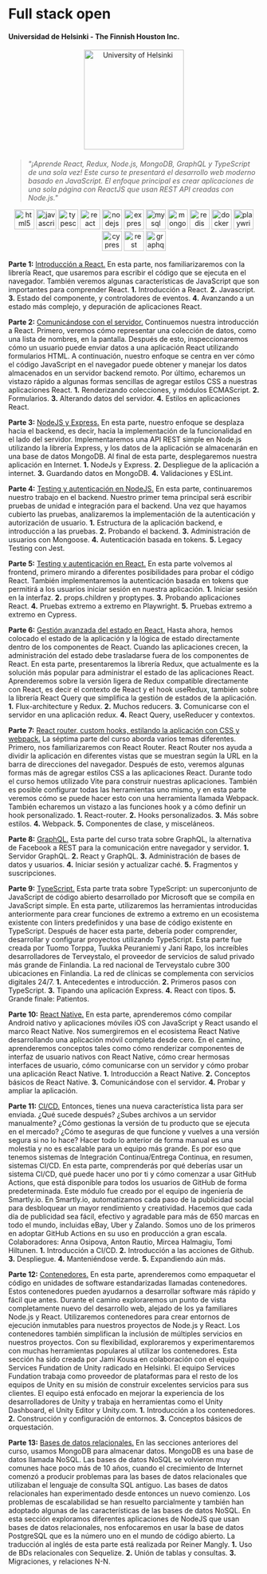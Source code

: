 # Full stack open
#### Universidad de Helsinki - The Finnish Houston Inc.

<div align="center" style="margin-bottom: 20px;">
    <div align="center">
        <img src="https://tukuz.com/wp-content/uploads/2020/05/university-of-helsinki-logo-vector.png" alt="University of Helsinki" width="200">
    </div>
</div>

> _"¡Aprende React, Redux, Node.js, MongoDB, GraphQL y TypeScript de una sola vez! Este curso te presentará el desarrollo web moderno basado en JavaScript. El enfoque principal es crear aplicaciones de una sola página con ReactJS que usan REST API creadas con Node.js."_

<div align="center" style="margin-top: 15px; margin-bottom: 15px;">
    <img src="https://cdn.jsdelivr.net/gh/devicons/devicon/icons/html5/html5-original.svg" height="40" alt="html5 logo"  />
    <img src="https://cdn.jsdelivr.net/gh/devicons/devicon/icons/javascript/javascript-original.svg" height="40" alt="javascript logo"  />
    <img src="https://cdn.jsdelivr.net/gh/devicons/devicon/icons/typescript/typescript-original.svg" height="40" alt="typescript logo"  />
    <img src="https://cdn.jsdelivr.net/gh/devicons/devicon/icons/react/react-original.svg" height="40" alt="react logo"  />
    <img src="https://cdn.jsdelivr.net/gh/devicons/devicon/icons/nodejs/nodejs-original.svg" height="40" alt="nodejs logo"  />
    <img src="https://cdn.jsdelivr.net/gh/devicons/devicon/icons/express/express-original.svg" height="40" alt="express logo"  />
    <img src="https://cdn.jsdelivr.net/gh/devicons/devicon/icons/postgresql/postgresql-original.svg" height="40" alt="mysql logo"  />
    <img src="https://cdn.jsdelivr.net/gh/devicons/devicon/icons/mongodb/mongodb-original.svg" height="40" alt="mongodb logo"  />
    <img src="https://cdn.jsdelivr.net/gh/devicons/devicon/icons/redis/redis-original.svg" height="40" alt="redis logo"  />
    <img src="https://cdn.jsdelivr.net/gh/devicons/devicon/icons/docker/docker-original.svg" height="40" alt="docker logo"  />
    <img src="https://cdn.jsdelivr.net/gh/devicons/devicon/icons/playwright/playwright-original.svg" height="40" alt="playwright logo"  />
    <img src="https://cdn.jsdelivr.net/gh/devicons/devicon/icons/cypressio/cypressio-original.svg" height="40" alt="cypressio logo"  />
    <img src="https://velog.velcdn.com/images/junhok82/post/eaedbeb1-1208-41b2-9f69-117c1d1ead50/rest.png" height="40" alt="rest logo"  />
    <img src="https://cdn.jsdelivr.net/gh/devicons/devicon/icons/graphql/graphql-plain.svg" height="40" alt="graphql logo"  />
</div>

**Parte 1:** [Introducción a React.](https://github.com/thiago-laurence/full-stack-open/tree/main/part1/part1)
En esta parte, nos familiarizaremos con la librería React, que usaremos para escribir el código que se ejecuta en el navegador. También veremos algunas características de JavaScript que son importantes para comprender React.
**1.** Introducción a React.
**2.** Javascript.
**3.** Estado del componente, y controladores de eventos.
**4.** Avanzando a un estado más complejo, y depuración de aplicaciones React.

**Parte 2:** [Comunicándose con el servidor.](https://github.com/thiago-laurence/full-stack-open/tree/main/part2/part2)
Continuemos nuestra introducción a React. Primero, veremos cómo representar una colección de datos, como una lista de nombres, en la pantalla. Después de esto, inspeccionaremos cómo un usuario puede enviar datos a una aplicación React utilizando formularios HTML. A continuación, nuestro enfoque se centra en ver cómo el código JavaScript en el navegador puede obtener y manejar los datos almacenados en un servidor backend remoto. Por último, echaremos un vistazo rápido a algunas formas sencillas de agregar estilos CSS a nuestras aplicaciones React.
**1.** Renderizando colecciones, y módulos ECMAScript.
**2.** Formularios.
**3.** Alterando datos del servidor.
**4.** Estilos en aplicaciones React.

**Parte 3:** [NodeJS y Express.](https://github.com/thiago-laurence/full-stack-open/tree/main/part3)
En esta parte, nuestro enfoque se desplaza hacia el backend, es decir, hacia la implementación de la funcionalidad en el lado del servidor. Implementaremos una API REST simple en Node.js utilizando la librería Express, y los datos de la aplicación se almacenarán en una base de datos MongoDB. Al final de esta parte, desplegaremos nuestra aplicación en Internet.
**1.** NodeJs y Express.
**2.** Despliegue de la aplicación a internet.
**3.** Guardando datos en MongoDB.
**4.** Validaciones y ESLint.

**Parte 4:** [Testing y autenticación en NodeJS.](https://github.com/thiago-laurence/full-stack-open/tree/main/part4)
En esta parte, continuaremos nuestro trabajo en el backend. Nuestro primer tema principal será escribir pruebas de unidad e integración para el backend. Una vez que hayamos cubierto las pruebas, analizaremos la implementación de la autenticación y autorización de usuario.
**1.** Estructura de la aplicación backend, e introducción a las pruebas.
**2.** Probando el backend.
**3.** Administración de usuarios con Mongoose.
**4.** Autenticación basada en tokens.
**5.** Legacy Testing con Jest.

**Parte 5:** [Testing y autenticación en React.](https://github.com/thiago-laurence/full-stack-open/tree/main/part5)
En esta parte volvemos al frontend, primero mirando a diferentes posibilidades para probar el código React. También implementaremos la autenticación basada en tokens que permitirá a los usuarios iniciar sesión en nuestra aplicación.
**1.** Iniciar sesión en la interfaz.
**2.** props.children y proptypes.
**3.** Probando aplicaciones React.
**4.** Pruebas extremo a extremo en Playwright.
**5.** Pruebas extremo a extremo en Cypress.

**Parte 6:** [Gestión avanzada del estado en React.](https://github.com/thiago-laurence/full-stack-open/tree/main/part6/part6)
Hasta ahora, hemos colocado el estado de la aplicación y la lógica de estado directamente dentro de los componentes de React. Cuando las aplicaciones crecen, la administración del estado debe trasladarse fuera de los componentes de React. En esta parte, presentaremos la librería Redux, que actualmente es la solución más popular para administrar el estado de las aplicaciones React.
Aprenderemos sobre la versión ligera de Redux compatible directamente con React, es decir el contexto de React y el hook useRedux, también sobre la librería React Query que simplifica la gestión de estados de la aplicación.
**1.** Flux-architecture y Redux.
**2.** Muchos reducers.
**3.** Comunicarse con el servidor en una aplicación redux.
**4.** React Query, useReducer y contextos.

**Parte 7:** [React router, custom hooks, estilando la aplicación con CSS y webpack.](https://github.com/thiago-laurence/full-stack-open/tree/main/part7/part7)
La séptima parte del curso aborda varios temas diferentes. Primero, nos familiarizaremos con React Router. React Router nos ayuda a dividir la aplicación en diferentes vistas que se muestran según la URL en la barra de direcciones del navegador. Después de esto, veremos algunas formas más de agregar estilos CSS a las aplicaciones React. Durante todo el curso hemos utilizado Vite para construir nuestras aplicaciones. También es posible configurar todas las herramientas uno mismo, y en esta parte veremos cómo se puede hacer esto con una herramienta llamada Webpack. También echaremos un vistazo a las funciones hook y a cómo definir un hook personalizado.
**1.** React-router.
**2.** Hooks personalizados.
**3.** Más sobre estilos.
**4.** Webpack.
**5.** Componentes de clase, y misceláneos.

**Parte 8:** [GraphQL.](https://github.com/thiago-laurence/full-stack-open/tree/main/part8/part8)
Esta parte del curso trata sobre GraphQL, la alternativa de Facebook a REST para la comunicación entre navegador y servidor.
**1.** Servidor GraphQL.
**2.** React y GraphQL.
**3.** Administración de bases de datos y usuarios.
**4.** Iniciar sesión y actualizar caché.
**5.** Fragmentos y suscripciones.

**Parte 9:** [TypeScript.](https://github.com/thiago-laurence/full-stack-open/tree/main/part9/part9)
Esta parte trata sobre TypeScript: un superconjunto de JavaScript de código abierto desarrollado por Microsoft que se compila en JavaScript simple.
En esta parte, utilizaremos las herramientas introducidas anteriormente para crear funciones de extremo a extremo en un ecosistema existente con linters predefinidos y una base de código existente en TypeScript. Después de hacer esta parte, debería poder comprender, desarrollar y configurar proyectos utilizando TypeScript.
Esta parte fue creada por Tuomo Torppa, Tuukka Peuraniemi y Jani Rapo, los increíbles desarrolladores de Terveystalo, el proveedor de servicios de salud privado más grande de Finlandia. La red nacional de Terveystalo cubre 300 ubicaciones en Finlandia. La red de clínicas se complementa con servicios digitales 24/7.
**1.** Antecedentes e introducción.
**2.** Primeros pasos con TypeScript.
**3.** Tipando una aplicación Express.
**4.** React con tipos.
**5.** Grande finale: Patientos.

**Parte 10:** [React Native.](https://github.com/thiago-laurence/full-stack-open/tree/main/part10/rate-repository-app-latest)
En esta parte, aprenderemos cómo compilar Android nativo y aplicaciones móviles iOS con JavaScript y React usando el marco React Native. Nos sumergiremos en el ecosistema React Native desarrollando una aplicación móvil completa desde cero. En el camino, aprenderemos conceptos tales como cómo renderizar componentes de interfaz de usuario nativos con React Native, cómo crear hermosas interfaces de usuario, cómo comunicarse con un servidor y cómo probar una aplicación React Native.
**1.** Introducción a React Native.
**2.** Conceptos básicos de React Native.
**3.** Comunicándose con el servidor.
**4.** Probar y ampliar la aplicación.

**Parte 11:** [CI/CD.](https://github.com/thiago-laurence/full-stack-open-pokedex)
Entonces, tienes una nueva característica lista para ser enviada. ¿Qué sucede después? ¿Subes archivos a un servidor manualmente? ¿Cómo gestionas la versión de tu producto que se ejecuta en el mercado? ¿Cómo te aseguras de que funcione y vuelves a una versión segura si no lo hace?
Hacer todo lo anterior de forma manual es una molestia y no es escalable para un equipo más grande. Es por eso que tenemos sistemas de Integración Continua/Entrega Continua, en resumen, sistemas CI/CD. En esta parte, comprenderás por qué deberías usar un sistema CI/CD, qué puede hacer uno por ti y cómo comenzar a usar GitHub Actions, que está disponible para todos los usuarios de GitHub de forma predeterminada.
Este módulo fue creado por el equipo de ingeniería de Smartly.io. En Smartly.io, automatizamos cada paso de la publicidad social para desbloquear un mayor rendimiento y creatividad. Hacemos que cada día de publicidad sea fácil, efectivo y agradable para más de 650 marcas en todo el mundo, incluidas eBay, Uber y Zalando. Somos uno de los primeros en adoptar GitHub Actions en su uso en producción a gran escala. Colaboradores: Anna Osipova, Anton Rautio, Mircea Halmagiu, Tomi Hiltunen.
**1.** Introducción a CI/CD.
**2.** Introducción a las acciones de Github.
**3.** Despliegue.
**4.** Manteniéndose verde.
**5.** Expandiendo aún más.

**Parte 12:** [Contenedores.](https://github.com/thiago-laurence/full-stack-open/tree/main/part12/part12-containers-applications/todo-app)
En esta parte, aprenderemos como empaquetar el código en unidades de software estandarizadas llamadas contenedores. Estos contenedores pueden ayudarnos a desarrollar software más rápido y fácil que antes. Durante el camino exploraremos un punto de vista completamente nuevo del desarrollo web, alejado de los ya familiares Node.js y React.
Utilizaremos contenedores para crear entornos de ejecución inmutables para nuestros proyectos de Node.js y React. Los contenedores también simplifican la inclusión de múltiples servicios en nuestros proyectos. Con su flexibilidad, exploraremos y experimentaremos con muchas herramientas populares al utilizar los contenedores.
Esta sección ha sido creada por Jami Kousa en colaboración con el equipo Services Fundation de Unity radicado en Helsinki. El equipo Services Fundation trabaja como proveedor de plataformas para el resto de los equipos de Unity en su misión de construir excelentes servicios para sus clientes. El equipo está enfocado en mejorar la experiencia de los desarrolladores de Unity y trabaja en herramientas como el Unity Dashboard, el Unity Editor y Unity.com.
**1.** Introducción a los contenedores.
**2.** Construcción y configuración de entornos.
**3.** Conceptos básicos de orquestación.

**Parte 13:** [Bases de datos relacionales.](https://github.com/thiago-laurence/full-stack-open/tree/main/part13/part13)
En las secciones anteriores del curso, usamos MongoDB para almacenar datos. MongoDB es una base de datos llamada NoSQL. Las bases de datos NoSQL se volvieron muy comunes hace poco más de 10 años, cuando el crecimiento de Internet comenzó a producir problemas para las bases de datos relacionales que utilizaban el lenguaje de consulta SQL antiguo.
Las bases de datos relacionales han experimentado desde entonces un nuevo comienzo. Los problemas de escalabilidad se han resuelto parcialmente y también han adoptado algunas de las características de las bases de datos NoSQL. En esta sección exploramos diferentes aplicaciones de NodeJS que usan bases de datos relacionales, nos enfocaremos en usar la base de datos PostgreSQL que es la número uno en el mundo de código abierto.
La traducción al inglés de esta parte está realizada por Reiner Mangly.
**1.** Uso de BDs relacionales con Sequelize.
**2.** Unión de tablas y consultas.
**3.** Migraciones, y relaciones N-N.
